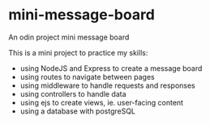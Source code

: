# mini-message-board

An odin project mini message board

This is a mini project to practice my skills:

* using NodeJS and Express to create a message board
* using routes to navigate between pages
* using middleware to handle requests and responses
* using controllers to handle data
* using ejs to create views, ie. user-facing content
* using a database with postgreSQL
